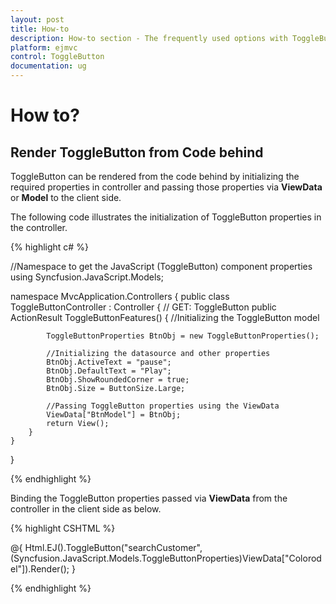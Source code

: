 ```yaml
---
layout: post
title: How-to
description: How-to section - The frequently used options with ToggleButton 
platform: ejmvc
control: ToggleButton
documentation: ug
---
```

# How to?

## Render ToggleButton from Code behind

ToggleButton can be rendered from the code behind by initializing the required properties in controller and passing those properties via **ViewData** or **Model** to the client side.

The following code illustrates the initialization of ToggleButton properties in the controller.

{% highlight c# %}

//Namespace to get the JavaScript (ToggleButton) component properties
using Syncfusion.JavaScript.Models;

namespace MvcApplication.Controllers
{
    public class ToggleButtonController : Controller
    {
        // GET: ToggleButton
        public ActionResult ToggleButtonFeatures()
        {
            //Initializing the ToggleButton model

            ToggleButtonProperties BtnObj = new ToggleButtonProperties();

            //Initializing the datasource and other properties
            BtnObj.ActiveText = "pause";
            BtnObj.DefaultText = "Play";
            BtnObj.ShowRoundedCorner = true;
            BtnObj.Size = ButtonSize.Large;

            //Passing ToggleButton properties using the ViewData
            ViewData["BtnModel"] = BtnObj;
            return View();
        }
    }
}

{% endhighlight %}

Binding the ToggleButton properties passed via **ViewData** from the controller in the client side as below.

{% highlight CSHTML %}

@{
    Html.EJ().ToggleButton("searchCustomer",(Syncfusion.JavaScript.Models.ToggleButtonProperties)ViewData["Colorodel"]).Render();
}

{% endhighlight %}
